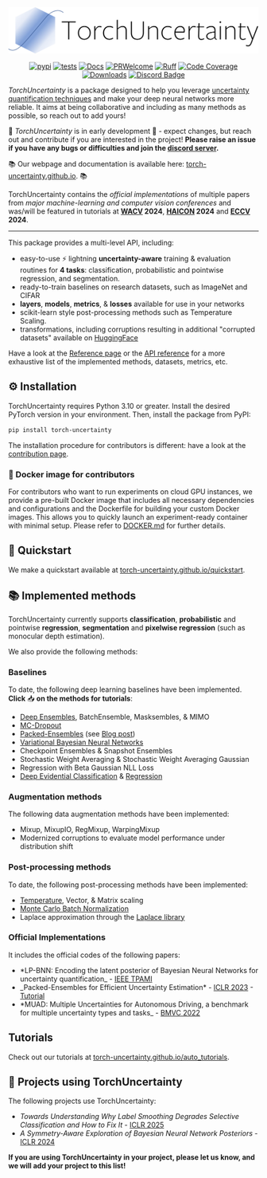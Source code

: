 <div align="center">

![TorchUncertaintyLogo](https://github.com/ENSTA-U2IS-AI/torch-uncertainty/blob/main/docs/source/_static/images/torch_uncertainty.png)

[![pypi](https://img.shields.io/pypi/v/torch_uncertainty.svg)](https://pypi.python.org/pypi/torch_uncertainty)
[![tests](https://github.com/ENSTA-U2IS-AI/torch-uncertainty/actions/workflows/run-tests.yml/badge.svg?branch=main&event=push)](https://github.com/ENSTA-U2IS-AI/torch-uncertainty/actions/workflows/run-tests.yml)
[![Docs](https://github.com/ENSTA-U2IS-AI/torch-uncertainty/actions/workflows/build-docs.yml/badge.svg)](https://torch-uncertainty.github.io/)
[![PRWelcome](https://img.shields.io/badge/PRs-welcome-brightgreen.svg)](https://github.com/ENSTA-U2IS-AI/torch-uncertainty/pulls)
[![Ruff](https://img.shields.io/endpoint?url=https://raw.githubusercontent.com/astral-sh/ruff/main/assets/badge/v2.json)](https://github.com/astral-sh/ruff)
[![Code Coverage](https://codecov.io/github/ENSTA-U2IS-AI/torch-uncertainty/coverage.svg?branch=master)](https://codecov.io/gh/ENSTA-U2IS-AI/torch-uncertainty)
[![Downloads](https://static.pepy.tech/badge/torch-uncertainty)](https://pepy.tech/project/torch-uncertainty)
[![Discord Badge](https://dcbadge.vercel.app/api/server/HMCawt5MJu?compact=true&style=flat)](https://discord.gg/HMCawt5MJu)
</div>

_TorchUncertainty_ is a package designed to help you leverage [uncertainty quantification techniques](https://github.com/ENSTA-U2IS-AI/awesome-uncertainty-deeplearning) and make your deep neural networks more reliable. It aims at being collaborative and including as many methods as possible, so reach out to add yours!

:construction: _TorchUncertainty_ is in early development :construction: - expect changes, but reach out and contribute if you are interested in the project! **Please raise an issue if you have any bugs or difficulties and join the [discord server](https://discord.gg/HMCawt5MJu).**

:books: Our webpage and documentation is available here: [torch-uncertainty.github.io](https://torch-uncertainty.github.io). :books:

TorchUncertainty contains the *official implementations* of multiple papers from *major machine-learning and computer vision conferences* and was/will be featured in tutorials at **[WACV](https://wacv2024.thecvf.com/) 2024**, **[HAICON](https://haicon24.de/) 2024** and **[ECCV](https://eccv.ecva.net/) 2024**.

---

This package provides a multi-level API, including:

- easy-to-use :zap: lightning **uncertainty-aware** training & evaluation routines for **4 tasks**: classification, probabilistic and pointwise regression, and segmentation.
- ready-to-train baselines on research datasets, such as ImageNet and CIFAR
- **layers**, **models**, **metrics**, & **losses** available for use in your networks
- scikit-learn style post-processing methods such as Temperature Scaling.
- transformations, including corruptions resulting in additional "corrupted datasets" available on [HuggingFace](https://huggingface.co/torch-uncertainty)

Have a look at the [Reference page](https://torch-uncertainty.github.io/references.html) or the [API reference](https://torch-uncertainty.github.io/api.html) for a more exhaustive list of the implemented methods, datasets, metrics, etc.

## :gear: Installation

TorchUncertainty requires Python 3.10 or greater. Install the desired PyTorch version in your environment.
Then, install the package from PyPI:

```sh
pip install torch-uncertainty
```

The installation procedure for contributors is different: have a look at the [contribution page](https://torch-uncertainty.github.io/contributing.html).

### :whale: Docker image for contributors

For contributors who want to run experiments on cloud GPU instances, we provide a pre-built Docker image that includes all necessary dependencies and configurations and the Dockerfile for building your custom Docker images. 
This allows you to quickly launch an experiment-ready container with minimal setup. Please refer to [DOCKER.md](docker/DOCKER.md) for further details.

## :racehorse: Quickstart

We make a quickstart available at [torch-uncertainty.github.io/quickstart](https://torch-uncertainty.github.io/quickstart.html).

## :books: Implemented methods

TorchUncertainty currently supports **classification**, **probabilistic** and pointwise **regression**, **segmentation** and **pixelwise regression** (such as monocular depth estimation).

We also provide the following methods:

### Baselines

To date, the following deep learning baselines have been implemented. **Click** :inbox_tray: **on the methods for tutorials**:

- [Deep Ensembles](https://torch-uncertainty.github.io/auto_tutorials/tutorial_from_de_to_pe.html), BatchEnsemble, Masksembles, & MIMO
- [MC-Dropout](https://torch-uncertainty.github.io/auto_tutorials/tutorial_mc_dropout.html)
- [Packed-Ensembles](https://torch-uncertainty.github.io/auto_tutorials/tutorial_from_de_to_pe.html) (see [Blog post](https://medium.com/@adrien.lafage/make-your-neural-networks-more-reliable-with-packed-ensembles-7ad0b737a873))
- [Variational Bayesian Neural Networks](https://torch-uncertainty.github.io/auto_tutorials/tutorial_bayesian.html)
- Checkpoint Ensembles & Snapshot Ensembles
- Stochastic Weight Averaging & Stochastic Weight Averaging Gaussian
- Regression with Beta Gaussian NLL Loss
- [Deep Evidential Classification](https://torch-uncertainty.github.io/auto_tutorials/tutorial_evidential_classification.html) & [Regression](https://torch-uncertainty.github.io/auto_tutorials/tutorial_der_cubic.html)

### Augmentation methods

The following data augmentation methods have been implemented:

- Mixup, MixupIO, RegMixup, WarpingMixup
- Modernized corruptions to evaluate model performance under distribution shift

### Post-processing methods

To date, the following post-processing methods have been implemented:

- [Temperature](https://torch-uncertainty.github.io/auto_tutorials/tutorial_scaler.html), Vector, & Matrix scaling
- [Monte Carlo Batch Normalization](https://torch-uncertainty.github.io/auto_tutorials/tutorial_mc_batch_norm.html)
- Laplace approximation through the [Laplace library](https://github.com/aleximmer/Laplace)

### Official Implementations

It includes the official codes of the following papers:

- *LP-BNN: Encoding the latent posterior of Bayesian Neural Networks for uncertainty quantification_ - [IEEE TPAMI](https://arxiv.org/abs/2012.02818)
- _Packed-Ensembles for Efficient Uncertainty Estimation* - [ICLR 2023](https://arxiv.org/abs/2210.09184) - [Tutorial](https://torch-uncertainty.github.io/auto_tutorials/tutorial_pe_cifar10.html)
- *MUAD: Multiple Uncertainties for Autonomous Driving, a benchmark for multiple uncertainty types and tasks_ - [BMVC 2022](https://arxiv.org/abs/2203.01437)

## Tutorials

Check out our tutorials at [torch-uncertainty.github.io/auto_tutorials](https://torch-uncertainty.github.io/auto_tutorials/index.html).

## :telescope: Projects using TorchUncertainty

The following projects use TorchUncertainty:

- *Towards Understanding Why Label Smoothing Degrades Selective Classification and How to Fix It* - [ICLR 2025](https://arxiv.org/abs/2403.14715)
- *A Symmetry-Aware Exploration of Bayesian Neural Network Posteriors* - [ICLR 2024](https://arxiv.org/abs/2310.08287)

**If you are using TorchUncertainty in your project, please let us know, and we will add your project to this list!**
